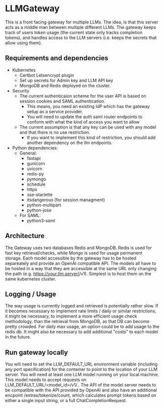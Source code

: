 # LLMGateway

This is a front facing gateway for multiple LLMs. The idea, is that this server acts as a middle man between multiple
different LLMs. The gateway keeps track of users token usage (the current state only tracks completion tokens), and handles 
access to the LLM servers (i.e. keeps the secrets that allow using them).


## Requirements and dependencies

- Kubernetes
  - Certbot Letsencrypt plugin 
  - Set up secrets for Admin key and LLM API key
  - MongoDB and Redis deployed on the cluster.
- Security
  - The current authenticaion scheme for the user API is based on session cookies and SAML authentication.
    - This means, you need an existing IdP which has the gateway setup as a service provider. 
    - You will need to update the auth saml router endpoints to conform with what the kind of access you want to allow
  - The current assumption is that any key can be used with any model and that there is no use restriction. 
    - If you want to implement this kind of restriction, you should add another dependency on the llm endpoints.
- Python dependencies:
  - General:
    - fastapi
    - gunicorn
    - uvicorn
    - redis-py
    - pymongo
    - schedule
    - httpx
    - sse-starlette
    - itsdangerous (for session managment)
    - python-multipart
    - python-jose
  - For SAML:
    - python3-saml

## Architecture

The Gateway uses two databases Redis and MongoDB. Redis is used for fast key retrieval/checks, while Mongo is used for usage permanent storage. 
Each model accessible by the gateway has to be hosted separeately and provide an OpenAI compatible API. The models all have to be hosted in a way that they are accessible at the same URL only changing the path (e.g. https://your.llm.server/<model-id1>/v1). Simplest is to host them on the same kubernetes cluster.


## Logging / Usage 

The way usage is currently logged and retrieved is potentially rather slow. If it becomes necessary to implement rate limits / daily or similar restrictions, it might be necessary, to implement a more efficient usage check methodology, than the retrieval from MongoDB, as that DB can become pretty crowded.
For daily max usage, an option could be to add usage to the redis db. It might also be necessary to add additional "costs" to each model in the future. 

## Run gateway locally

You will need to set the LLM_DEFAULT_URL environment variable (including any port specification) for the container to point to the location of your LLM server.
You will need at least one LLM model running on your local machine. This model needs to accept requests on LLM_DEFAULT_URL/<model_id>/v1/..
The API of the model server needs to be compatible with the API provided by OpenAI and also have an additional encpoint /extras/tokenize/count, which calculates
prompt tokens based on either a single input string, or a full ChatCompletionRequest. 


